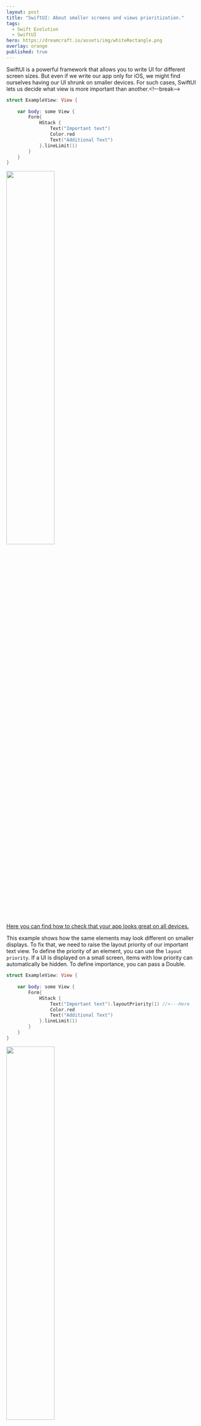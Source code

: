 ```yaml
---
layout: post
title: "SwiftUI: About smaller screens and views prioritization."
tags:
  - Swift Evolution
  - SwiftUI
hero: https://dreamcraft.io/assets/img/whiteRectangle.png
overlay: orange
published: true
---
```


SwiftUI is a powerful framework that allows you to write UI for different screen sizes.  But even if we write our app only for iOS, we might find ourselves having our UI shrunk on smaller devices. For such cases, SwiftUI lets us decide what view is more important than another.<!–-break-–> 

```swift
struct ExampleView: View {
    
    var body: some View {
        Form{
            HStack {
                Text("Important text")
                Color.red
                Text("Additional Text")
            }.lineLimit(1)
        }
    }
}
```

<img src="https://dreamcraft.io/assets/img/priorityPost/broken.png" style="width: 50%; height: 50%"/>​

[Here you can find  how to check that your app looks great on all devices.](https://dreamcraft.io/posts/previews-multiple-devices)

This example shows how the same elements may look different on smaller displays. To fix that, we need to raise the layout priority of our important text view. To define the priority of an element, you can use the `layout priority`. If a UI is displayed on a small screen, items with low priority can automatically be hidden. To define importance, you can pass a Double.

```swift
struct ExampleView: View {
    
    var body: some View {
        Form{
            HStack {
                Text("Important text").layoutPriority(1) //<---Here
                Color.red
                Text("Additional Text")
            }.lineLimit(1)
        }
    }
}
```
<img src="https://dreamcraft.io/assets/img/priorityPost/fixed.png" style="width: 50%; height: 50%"/>​

